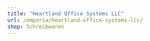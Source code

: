 ```yaml
---
title: "Heartland Office Systems LLC"
url: /emporia/heartland-office-systems-llc/
shop: Schreibwaren
---
```

